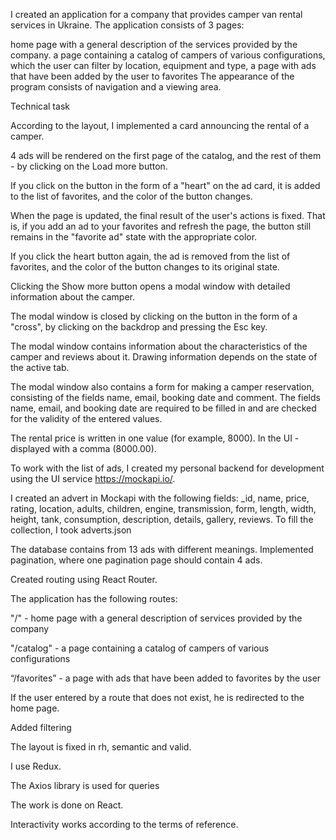 I created an application for a company that provides camper van rental services in Ukraine. The application consists of 3 pages:

home page with a general description of the services provided by the company. a page containing a catalog of campers of various configurations, which the user can filter by location, equipment and type, a page with ads that have been added by the user to favorites The appearance of the program consists of navigation and a viewing area.

Technical task

According to the layout, I implemented a card announcing the rental of a camper.

4 ads will be rendered on the first page of the catalog, and the rest of them - by clicking on the Load more button.

If you click on the button in the form of a "heart" on the ad card, it is added to the list of favorites, and the color of the button changes.

When the page is updated, the final result of the user's actions is fixed. That is, if you add an ad to your favorites and refresh the page, the button still remains in the "favorite ad" state with the appropriate color.

If you click the heart button again, the ad is removed from the list of favorites, and the color of the button changes to its original state.

Clicking the Show more button opens a modal window with detailed information about the camper.

The modal window is closed by clicking on the button in the form of a "cross", by clicking on the backdrop and pressing the Esc key.

The modal window contains information about the characteristics of the camper and reviews about it. Drawing information depends on the state of the active tab.

The modal window also contains a form for making a camper reservation, consisting of the fields name, email, booking date and comment. The fields name, email, and booking date are required to be filled in and are checked for the validity of the entered values.

The rental price is written in one value (for example, 8000). In the UI - displayed with a comma (8000.00).

To work with the list of ads, I created my personal backend for development using the UI service https://mockapi.io/.

I created an advert in Mockapi with the following fields: _id, name, price, rating, location, adults, children, engine, transmission, form, length, width, height, tank, consumption, description, details, gallery, reviews. To fill the collection, I took adverts.json

The database contains from 13 ads with different meanings. Implemented pagination, where one pagination page should contain 4 ads.

Created routing using React Router.

The application has the following routes:

"/" - home page with a general description of services provided by the company

"/catalog" - a page containing a catalog of campers of various configurations

“/favorites” - a page with ads that have been added to favorites by the user

If the user entered by a route that does not exist, he is redirected to the home page.

Added filtering

The layout is fixed in rh, semantic and valid.

I use Redux.

The Axios library is used for queries

The work is done on React.

Interactivity works according to the terms of reference.
